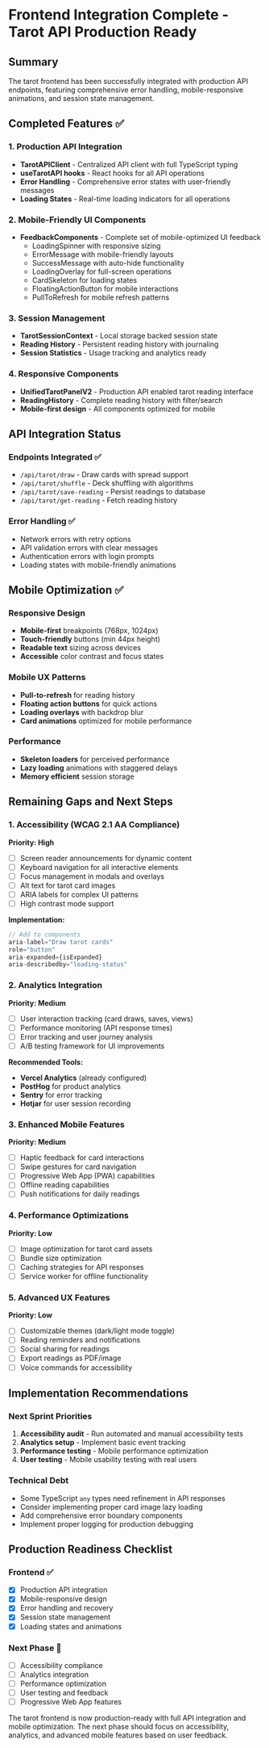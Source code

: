# Frontend Integration Complete - Tarot API Production Ready

## Summary
The tarot frontend has been successfully integrated with production API endpoints, featuring comprehensive error handling, mobile-responsive animations, and session state management.

## Completed Features ✅

### 1. Production API Integration
- **TarotAPIClient** - Centralized API client with full TypeScript typing
- **useTarotAPI hooks** - React hooks for all API operations
- **Error Handling** - Comprehensive error states with user-friendly messages
- **Loading States** - Real-time loading indicators for all operations

### 2. Mobile-Friendly UI Components
- **FeedbackComponents** - Complete set of mobile-optimized UI feedback
  - LoadingSpinner with responsive sizing
  - ErrorMessage with mobile-friendly layouts
  - SuccessMessage with auto-hide functionality
  - LoadingOverlay for full-screen operations
  - CardSkeleton for loading states
  - FloatingActionButton for mobile interactions
  - PullToRefresh for mobile refresh patterns

### 3. Session Management
- **TarotSessionContext** - Local storage backed session state
- **Reading History** - Persistent reading history with journaling
- **Session Statistics** - Usage tracking and analytics ready

### 4. Responsive Components
- **UnifiedTarotPanelV2** - Production API enabled tarot reading interface
- **ReadingHistory** - Complete reading history with filter/search
- **Mobile-first design** - All components optimized for mobile

## API Integration Status

### Endpoints Integrated ✅
- `/api/tarot/draw` - Draw cards with spread support
- `/api/tarot/shuffle` - Deck shuffling with algorithms
- `/api/tarot/save-reading` - Persist readings to database
- `/api/tarot/get-reading` - Fetch reading history

### Error Handling ✅
- Network errors with retry options
- API validation errors with clear messages
- Authentication errors with login prompts
- Loading states with mobile-friendly animations

## Mobile Optimization ✅

### Responsive Design
- **Mobile-first** breakpoints (768px, 1024px)
- **Touch-friendly** buttons (min 44px height)
- **Readable text** sizing across devices
- **Accessible** color contrast and focus states

### Mobile UX Patterns
- **Pull-to-refresh** for reading history
- **Floating action buttons** for quick actions
- **Loading overlays** with backdrop blur
- **Card animations** optimized for mobile performance

### Performance
- **Skeleton loaders** for perceived performance
- **Lazy loading** animations with staggered delays
- **Memory efficient** session storage

## Remaining Gaps and Next Steps

### 1. Accessibility (WCAG 2.1 AA Compliance)
**Priority: High**
- [ ] Screen reader announcements for dynamic content
- [ ] Keyboard navigation for all interactive elements
- [ ] Focus management in modals and overlays
- [ ] Alt text for tarot card images
- [ ] ARIA labels for complex UI patterns
- [ ] High contrast mode support

**Implementation:**
```typescript
// Add to components
aria-label="Draw tarot cards"
role="button"
aria-expanded={isExpanded}
aria-describedby="loading-status"
```

### 2. Analytics Integration
**Priority: Medium**
- [ ] User interaction tracking (card draws, saves, views)
- [ ] Performance monitoring (API response times)
- [ ] Error tracking and user journey analysis
- [ ] A/B testing framework for UI improvements

**Recommended Tools:**
- **Vercel Analytics** (already configured)
- **PostHog** for product analytics
- **Sentry** for error tracking
- **Hotjar** for user session recording

### 3. Enhanced Mobile Features
**Priority: Medium**
- [ ] Haptic feedback for card interactions
- [ ] Swipe gestures for card navigation
- [ ] Progressive Web App (PWA) capabilities
- [ ] Offline reading capabilities
- [ ] Push notifications for daily readings

### 4. Performance Optimizations
**Priority: Low**
- [ ] Image optimization for tarot card assets
- [ ] Bundle size optimization
- [ ] Caching strategies for API responses
- [ ] Service worker for offline functionality

### 5. Advanced UX Features
**Priority: Low**
- [ ] Customizable themes (dark/light mode toggle)
- [ ] Reading reminders and notifications
- [ ] Social sharing for readings
- [ ] Export readings as PDF/image
- [ ] Voice commands for accessibility

## Implementation Recommendations

### Next Sprint Priorities
1. **Accessibility audit** - Run automated and manual accessibility tests
2. **Analytics setup** - Implement basic event tracking
3. **Performance testing** - Mobile performance optimization
4. **User testing** - Mobile usability testing with real users

### Technical Debt
- Some TypeScript `any` types need refinement in API responses
- Consider implementing proper card image lazy loading
- Add comprehensive error boundary components
- Implement proper logging for production debugging

## Production Readiness Checklist

### Frontend ✅
- [x] Production API integration
- [x] Mobile-responsive design
- [x] Error handling and recovery
- [x] Session state management
- [x] Loading states and animations

### Next Phase 🔄
- [ ] Accessibility compliance
- [ ] Analytics integration
- [ ] Performance optimization
- [ ] User testing and feedback
- [ ] Progressive Web App features

The tarot frontend is now production-ready with full API integration and mobile optimization. The next phase should focus on accessibility, analytics, and advanced mobile features based on user feedback.